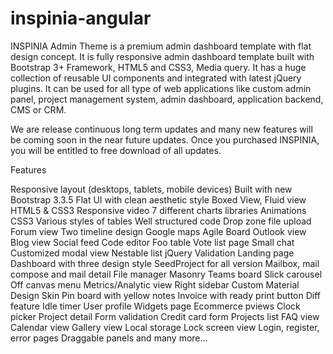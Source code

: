 # inspinia-angular
INSPINIA Admin Theme is a premium admin dashboard template with flat design concept. It is fully responsive admin dashboard template built with Bootstrap 3+ Framework, HTML5 and CSS3, Media query. It has a huge collection of reusable UI components and integrated with latest jQuery plugins. It can be used for all type of web applications like custom admin panel, project management system, admin dashboard, application backend, CMS or CRM.

We are release continuous long term updates and many new features will be coming soon in the near future updates. Once you purchased INSPINIA, you will be entitled to free download of all updates.

Features

Responsive layout (desktops, tablets, mobile devices)
Built with new Bootstrap 3.3.5
Flat UI with clean aesthetic style
Boxed View, Fluid view
HTML5 & CSS3
Responsive video
7 different charts libraries
Animations CSS3
Various styles of tables
Well structured code
Drop zone file upload
Forum view
Two timeline design
Google maps
Agile Board
Outlook view
Blog view
Social feed
Code editor
Foo table
Vote list page
Small chat
Customized modal view
Nestable list
jQuery Validation
Landing page
Dashboard with three design style
SeedProject for all version
Mailbox, mail compose and mail detail
File manager
Masonry
Teams board
Slick carousel
Off canvas menu
Metrics/Analytic view
Right sidebar
Custom Material Design Skin
Pin board with yellow notes
Invoice with ready print button
Diff feature
Idle timer
User profile
Widgets page
Ecommerce pviews
Clock picker
Project detail
Form validation
Credit card form
Projects list
FAQ view
Calendar view
Gallery view
Local storage
Lock screen view
Login, register, error pages
Draggable panels
and many more...
